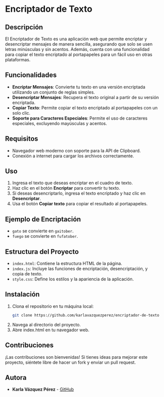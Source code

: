# Encriptador de Texto

## Descripción

El Encriptador de Texto es una aplicación web que permite encriptar y desencriptar mensajes de manera sencilla, asegurando que solo se usen letras minúsculas y sin acentos. Además, cuenta con una funcionalidad para copiar el texto encriptado al portapapeles para un fácil uso en otras plataformas.

## Funcionalidades

- **Encriptar Mensajes**: Convierte tu texto en una versión encriptada utilizando un conjunto de reglas simples.
- **Desencriptar Mensajes**: Recupera el texto original a partir de su versión encriptada.
- **Copiar Texto**: Permite copiar el texto encriptado al portapapeles con un solo clic.
- **Soporte para Caracteres Especiales**: Permite el uso de caracteres especiales, excluyendo mayúsculas y acentos.

## Requisitos

- Navegador web moderno con soporte para la API de Clipboard.
- Conexión a internet para cargar los archivos correctamente.

## Uso

1. Ingresa el texto que deseas encriptar en el cuadro de texto.
2. Haz clic en el botón **Encriptar** para convertir tu texto.
3. Si deseas desencriptarlo, ingresa el texto encriptado y haz clic en **Desencriptar**.
4. Usa el botón **Copiar texto** para copiar el resultado al portapapeles.

## Ejemplo de Encriptación

- `gato` se convierte en `gaitober`.
- `fuego` se convierte en `fufatober`.

## Estructura del Proyecto

- `index.html`: Contiene la estructura HTML de la página.
- `index.js`: Incluye las funciones de encriptación, desencriptación, y copia de texto.
- `style.css`: Define los estilos y la apariencia de la aplicación.

## Instalación

1. Clona el repositorio en tu máquina local:
   ```bash
   git clone https://github.com/karlavazquezperez/encriptador-de-texto.git
2. Navega al directorio del proyecto.
3. Abre index.html en tu navegador web.

## Contribuciones

¡Las contribuciones son bienvenidas! Si tienes ideas para mejorar este proyecto, siéntete libre de hacer un fork y enviar un pull request.

## Autora

- **Karla Vázquez Pérez** - [GitHub](https://github.com/karlavazquezperez)


